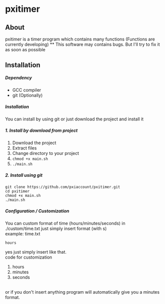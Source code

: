 # pxitimer

## About
pxitimer is a timer program which contains many functions (Functions are currently developing)
** This software may contains bugs. But I'll try to fix it as soon as possible

## Installation

##### Dependency
- GCC compiler
- git (Optionally)

##### Installation

You can install by using git or just download the project and install it

##### 1. Install by download from project <br>

1. Download the project
2. Extract files
3. Change directory to your project
4. <code>chmod +x main.sh</code>
5. <code>./main.sh</code>

##### 2. Install using git

```
git clone https://github.com/pxiaccount/pxitimer.git
cd pxitimer
chmod +x main.sh
./main.sh
```

##### Configuration / Customization
You can custom format of time (hours/minutes/seconds) in ./custom/time.txt just simply insert format (with s) <br>
example:
time.txt
```
hours
```
yes just simply insert like that. <br>
code for customization
1. hours
2. minutes
3. seconds
<br>
or if you don't insert anything program will automatically give you a minutes format.